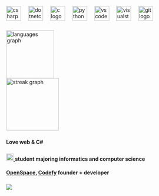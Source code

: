 <div align="left">
  <img src="https://cdn.jsdelivr.net/gh/devicons/devicon/icons/csharp/csharp-original.svg" height="40" alt="csharp logo"  />
  <img width="12" />
  <img src="https://cdn.jsdelivr.net/gh/devicons/devicon/icons/dotnetcore/dotnetcore-original.svg" height="40" alt="dotnetcore logo"  />
  <img width="12" />
  <img src="https://cdn.jsdelivr.net/gh/devicons/devicon/icons/c/c-original.svg" height="40" alt="c logo"  />
  <img width="12" />
  <img src="https://cdn.jsdelivr.net/gh/devicons/devicon/icons/python/python-original.svg" height="40" alt="python logo"  />
  <img width="12" />
  <img src="https://cdn.jsdelivr.net/gh/devicons/devicon/icons/vscode/vscode-original.svg" height="40" alt="vscode logo"  />
  <img width="12" />
  <img src="https://cdn.jsdelivr.net/gh/devicons/devicon/icons/visualstudio/visualstudio-plain.svg" height="40" alt="visualstudio logo"  />
  <img width="12" />
  <img src="https://cdn.jsdelivr.net/gh/devicons/devicon/icons/git/git-original.svg" height="40" alt="git logo"  />
</div>

###

<div>
  <img src="https://github-readme-stats.vercel.app/api/top-langs?username=0tdaysalo&locale=en&hide_title=false&layout=compact&card_width=320&langs_count=6&theme=dracula&hide_border=false&order=2" height="130" alt="languages graph"  />
</div>

<div>
  <img src="https://streak-stats.demolab.com?user=0tdaysalo&locale=en&mode=daily&theme=dracula&hide_border=false&border_radius=5&order=3" height="142.54" alt="streak graph"  />
</div>

###

####
**Love web & C#**

###

<div>
  <a href="https://www.psuti.ru/">
    <img height="20" src="https://upload.wikimedia.org/wikipedia/commons/5/55/Main-psuti-logo.png">
  </a>
  <b> student majoring informatics and computer science</b>
</div>

####

**[OpenSpace](https://openspace.team), [Codefy](https://github.com/aElDi/codefy)  founder + developer**

###

<div>
  <img src="https://profile-counter.glitch.me/0tdaysalo/count.svg?=1337"  />
</div>
